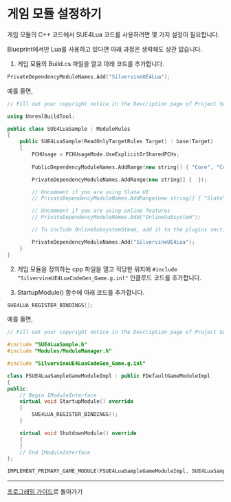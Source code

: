 
게임 모듈 설정하기
================

게임 모듈의 C++ 코드에서 SUE4Lua 코드를 사용하려면 몇 가지 설정이 필요합니다.

Blueprint에서만 Lua를 사용하고 있다면 아래 과정은 생략해도 상관 없습니다.

1. 게임 모듈의 Build.cs 파일을 열고 아래 코드를 추가합니다.

```cpp
PrivateDependencyModuleNames.Add("SilvervineUE4Lua");
```

예를 들면,

```cpp
// Fill out your copyright notice in the Description page of Project Settings.

using UnrealBuildTool;

public class SUE4LuaSample : ModuleRules
{
	public SUE4LuaSample(ReadOnlyTargetRules Target) : base(Target)
	{
		PCHUsage = PCHUsageMode.UseExplicitOrSharedPCHs;
	
		PublicDependencyModuleNames.AddRange(new string[] { "Core", "CoreUObject", "Engine", "InputCore" });

		PrivateDependencyModuleNames.AddRange(new string[] {  });

		// Uncomment if you are using Slate UI
		// PrivateDependencyModuleNames.AddRange(new string[] { "Slate", "SlateCore" });

		// Uncomment if you are using online features
		// PrivateDependencyModuleNames.Add("OnlineSubsystem");

		// To include OnlineSubsystemSteam, add it to the plugins section in your uproject file with the Enabled attribute set to true

		PrivateDependencyModuleNames.Add("SilvervineUE4Lua");
	}
}
```

2. 게임 모듈을 정의하는 cpp 파일을 열고 적당한 위치에 `#include "SilvervineUE4LuaCodeGen_Game.g.inl"` 인클루드 코드를 추가합니다.

3. StartupModule() 함수에 아래 코드를 추가합니다.

```cpp
SUE4LUA_REGISTER_BINDINGS();
```

예를 들면,

```cpp
// Fill out your copyright notice in the Description page of Project Settings.

#include "SUE4LuaSample.h"
#include "Modules/ModuleManager.h"

#include "SilvervineUE4LuaCodeGen_Game.g.inl"

class FSUE4LuaSampleGameModuleImpl : public FDefaultGameModuleImpl
{
public:
	// Begin IModuleInterface
	virtual void StartupModule() override
	{
		SUE4LUA_REGISTER_BINDINGS();
	}

	virtual void ShutdownModule() override
	{
	}
	// End IModuleInterface
};

IMPLEMENT_PRIMARY_GAME_MODULE(FSUE4LuaSampleGameModuleImpl, SUE4LuaSample, "SUE4LuaSample");
```

----------------------------------------------------
[프로그래밍 가이드](ProgrammingGuide_ko.md)로 돌아가기